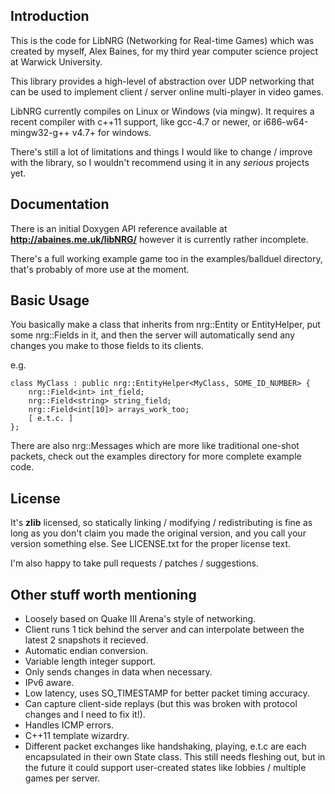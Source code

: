 Introduction
------------

This is the code for LibNRG (Networking for Real-time Games) which was created
by myself, Alex Baines, for my third year computer science project at Warwick
University.

This library provides a high-level of abstraction over UDP networking that can
be used to implement client / server online multi-player in video games.

LibNRG currently compiles on Linux or Windows (via mingw). It requires a recent 
compiler with c++11 support, like gcc-4.7 or newer, or i686-w64-mingw32-g++ 
v4.7+ for windows.

There's still a lot of limitations and things I would like to change / improve 
with the library, so I wouldn't recommend using it in any *serious* projects yet.

Documentation
-------------

There is an initial Doxygen API reference available at **http://abaines.me.uk/libNRG/**
however it is currently rather incomplete.

There's a full working example game too in the examples/ballduel directory,
that's probably of more use at the moment.

Basic Usage
-----------

You basically make a class that inherits from nrg::Entity or EntityHelper, put
some nrg::Fields in it, and then the server will automatically send any changes
you make to those fields to its clients.

e.g.

    class MyClass : public nrg::EntityHelper<MyClass, SOME_ID_NUMBER> {
    	nrg::Field<int> int_field;
    	nrg::Field<string> string_field;
    	nrg::Field<int[10]> arrays_work_too;
    	[ e.t.c. ]
    };

There are also nrg::Messages which are more like traditional one-shot packets, 
check out the examples directory for more complete example code.

License
--------

It's **zlib** licensed, so statically linking / modifying / redistributing is fine
as long as you don't claim you made the original version, and you call your
version something else. See LICENSE.txt for the proper license text.

I'm also happy to take pull requests / patches / suggestions.

Other stuff worth mentioning
----------------------------

+ Loosely based on Quake III Arena's style of networking.
+ Client runs 1 tick behind the server and can interpolate between the latest 2
snapshots it recieved.
+ Automatic endian conversion.
+ Variable length integer support.
+ Only sends changes in data when necessary.
+ IPv6 aware.
+ Low latency, uses SO_TIMESTAMP for better packet timing accuracy.
+ Can capture client-side replays (but this was broken with protocol changes and I need to fix it!).
+ Handles ICMP errors.
+ C++11 template wizardry.
+ Different packet exchanges like handshaking, playing, e.t.c are each encapsulated
in their own State class. This still needs fleshing out, but in the future it could
support user-created states like lobbies / multiple games per server.

